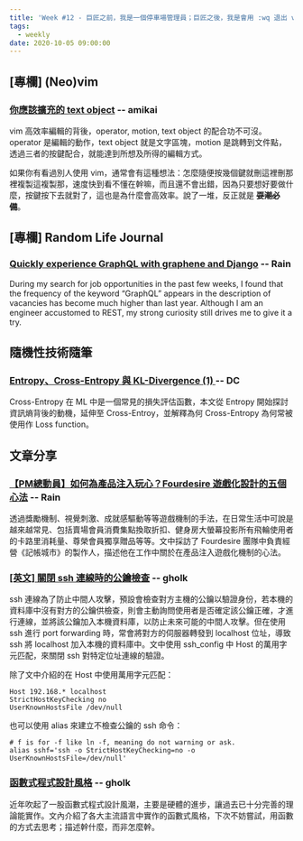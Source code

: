 ```yaml
---
title: 'Week #12 - 巨匠之前，我是一個停車場管理員；巨匠之後，我是會用 :wq 退出 vim 的停車場管理員。'
tags:
  - weekly
date: 2020-10-05 09:00:00
---
```



## [專欄] (Neo)vim
### [你應該擴充的 text object](https://amikai.github.io/2020/09/22/vim-text-object/) -- amikai
vim 高效率編輯的背後，operator, motion, text object 的配合功不可沒。operator 是編輯的動作，text object 就是文字區塊，motion 是跳轉到文件點，透過三者的按鍵配合，就能達到所想及所得的編輯方式。

如果你有看過別人使用 vim，通常會有這種想法：怎麼隨便按幾個鍵就刪這裡刪那裡複製這複製那，速度快到看不懂在幹嘛，而且還不會出錯，因為只要想好要做什麼，按鍵按下去就對了，這也是為什麼會高效率。說了一堆，反正就是 ~~**耍潮必備**~~。

## [專欄] Random Life Journal

### [Quickly experience GraphQL with graphene and Django](https://medium.com/random-life-journal/quickly-experience-graphql-with-graphene-and-django-193873de4d4e?source=friends_link&sk=7ad75865257cf946aee62d98309ed290) -- Rain
During my search for job opportunities in the past few weeks, I found that the frequency of the keyword “GraphQL” appears in the description of vacancies has become much higher than last year. Although I am an engineer accustomed to REST, my strong curiosity still drives me to give it a try.

## 隨機性技術隨筆

### [Entropy、Cross-Entropy 與 KL-Divergence (1) ](https://blog.danielchen.cc/2019/06/19/Entropy%E3%80%81Cross-Entropy-%E8%88%87-KL-Divergence-1/#more) -- DC
Cross-Entropy 在 ML 中是一個常見的損失評估函數，本文從 Entropy 開始探討資訊熵背後的動機，延伸至 Cross-Entroy，並解釋為何 Cross-Entropy 為何常被使用作 Loss function。

## 文章分享

### [【PM總動員】如何為產品注入玩心？Fourdesire 遊戲化設計的五個心法](https://medium.com/3pm-lab/%E5%A6%82%E4%BD%95%E7%82%BA%E7%94%A2%E5%93%81%E6%B3%A8%E5%85%A5%E7%8E%A9%E5%BF%83-%E4%BA%94%E5%80%8B%E5%BF%83%E6%B3%95%E5%88%86%E4%BA%AB-e73b40d3113e) -- Rain
透過獎勵機制、視覺刺激、成就感驅動等等遊戲機制的手法，在日常生活中可說是越來越常見、包括賣場會員消費集點換取折扣、健身房大螢幕投影所有飛輪使用者的卡路里消耗量、尊榮會員獨享贈品等等。文中採訪了 Fourdesire 團隊中負責經營《記帳城市》的製作人，描述他在工作中關於在產品注入遊戲化機制的心法。

### [[英文] 關閉 ssh 連線時的公鑰檢查](https://www.shellhacks.com/disable-ssh-host-key-checking/) -- gholk
ssh 連線為了防止中間人攻擊，預設會檢查對方主機的公鑰以驗證身份，若本機的資料庫中沒有對方的公鑰供檢查，則會主動詢問使用者是否確定該公鑰正確，才進行連線，並將該公鑰加入本機資料庫，以防止未來可能的中間人攻擊。但在使用 ssh 進行 port forwarding 時，常會將對方的伺服器轉發到 localhost 位址，導致 ssh 將 localhost 加入本機的資料庫中。文中使用 ssh_config 中 Host 的萬用字元匹配，來關閉 ssh 對特定位址連線的驗證。

除了文中介紹的在 Host 中使用萬用字元匹配：

```
Host 192.168.* localhost
StrictHostKeyChecking no
UserKnownHostsFile /dev/null
```

也可以使用 alias 來建立不檢查公鑰的 ssh 命令：

```shell
# f is for -f like ln -f, meaning do not warning or ask.
alias sshf='ssh -o StrictHostKeyChecking=no -o UserKnownHostsFile=/dev/null'
```

### [函數式程式設計風格](http://coolshell.cn/articles/10822.html) -- gholk
近年吹起了一股函數式程式設計風潮，主要是硬體的進步，讓過去已十分完善的理論能實作。文內介紹了各大主流語言中實作的函數式風格，下次不妨嘗試，用函數的方式去思考；描述幹什麼，而非怎麼幹。
